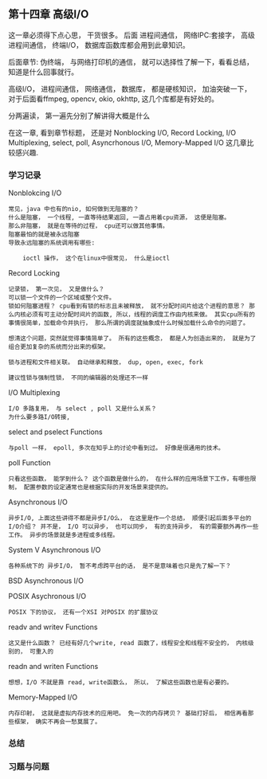 
## 第十四章 高级I/O

这一章必须得下点心思， 干货很多。 后面 进程间通信， 网络IPC:套接字， 高级进程间通信， 终端I/O， 数据库函数库都会用到此章知识。 

后面章节: 伪终端， 与网络打印机的通信， 就可以选择性了解一下，看看总结， 知道是什么回事就行。 

高级I/O， 进程间通信， 网络通信， 数据库， 都是硬核知识， 加油突破一下， 对于后面看ffmpeg, opencv, okio, okhttp, 这几个库都是有好处的。 

分两遍读， 第一遍先分别了解讲得大概是什么

在这一章, 看到章节标题， 还是对 Nonblocking I/O, Record Locking, I/O Multiplexing, select, poll, Asyncrhonous I/O, Memory-Mapped I/O 这几章比较感兴趣. 

### 学习记录

Nonblokcing I/O
	
	常见，java 中也有的nio, 如何做到无阻塞的？ 
	什么是阻塞， 一个线程, 一直等待结果返回, 一直占用着cpu资源， 这便是阻塞。 
	那么非阻塞， 就是在等待的过程， cpu还可以做其他事情。
	阻塞最怕的就是被永远阻塞
	导致永远阻塞的系统调用有哪些:

		ioctl 操作， 这个在linux中很常见， 什么是ioctl
		

Record Locking

	记录锁， 第一次见， 又是做什么？ 
	可以锁一个文件的一个区域或整个文件。
	锁如何阻塞进程？ cpu看到有锁的标志且未被释放， 就不分配时间片给这个进程的意思？ 那么内核必须有可主动分配时间片的函数, 所以，线程的调度工作由内核来做。 其实cpu所有的事情很简单，加载命令并执行， 那么所谓的调度就抽象成什么时候加载什么命令的问题了。

	想清这个问题，突然就觉得事情简单了。 所有的这些概念， 都是人为创造出来的， 就是为了组合更加复杂的系统而分出来的框架。

	锁与进程和文件相关联。 自动继承和释放， dup, open, exec, fork 
	
	建议性锁与强制性锁， 不同的编辑器的处理还不一样

I/O Multiplexing

	I/O 多路复用， 与 select , poll 又是什么关系？ 
	为什么要多路I/O转接, 

select and pselect Functions

	与poll 一样， epoll, 多次在知乎上的讨论中看到过。 好像是很通用的技术。 

poll Function

	只看这些函数， 能学到什么？ 这个函数是做什么的， 在什么样的应用场景下工作，有哪些限制， 配置参数的设定通常也是根据实际的开发场景来提供的。 

Asynchronous I/O

	异步I/O, 上面这些讲得不都是异步I/O么， 在这里是作一个总结， 顺便引起后面多平台的I/O介绍？ 并不是， I/O 可以异步， 也可以同步， 有的支持异步， 有的需要额外再作一些工作。 异步的场景就是多进程或多线程。 

System V Asynchronous I/O

	各种系统下的 异步I/O， 暂不考虑跨平台的话， 是不是意味着也只是先了解一下？ 

BSD Asynchronous I/O

POSIX Asychronous I/O
	
	POSIX 下的协议， 还有一个XSI 对POSIX 的扩展协议

readv and writev Functions

	这又是什么函数？ 已经有好几个write, read 函数了，线程安全和线程不安全的， 内核级别的， 可重入的

readn and writen Functions

	想想，I/O 不就是靠 read, write函数么， 所以， 了解这些函数也是有必要的。 

Memory-Mapped I/O

	内存印射， 这就是虚拟内存技术的应用吧。 免一次的内存拷贝？ 基础打好后， 相信再看那些框架， 确实不再会一愁莫展了。 

### 总结

### 习题与问题
